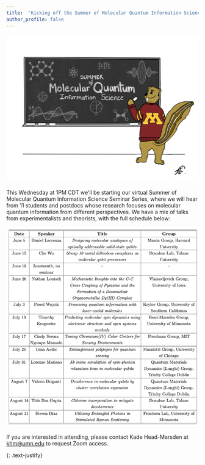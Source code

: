 ```yaml
---
title:  "Kicking off the Summer of Molecular Quantum Information Science Seminar Series"
author_profile: false
---
```


 <img src="/assets/images/summer-seminars-2024.jpeg" alt="">
 
This Wednesday at 1PM CDT we'll be starting our virtual Summer of Molecular Quantum Information Science Seminar Series, where we will hear from 11 students and postdocs whose research focuses on molecular quantum information from different perspectives. We have a mix of talks from experimentalists and theorists, with the full schedule below: 

 <img src="/assets/images/summer_seminar_series_schedule.png" alt="">
 
If you are interested in attending, please contact Kade Head-Marsden at  <a href = "mailto: khm@umn.edu">khm@umn.edu</a> to request Zoom access. 

{: .text-justify}
